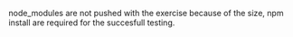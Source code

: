 node_modules are not pushed with the exercise because of the size,
npm install are required for the succesfull testing.
